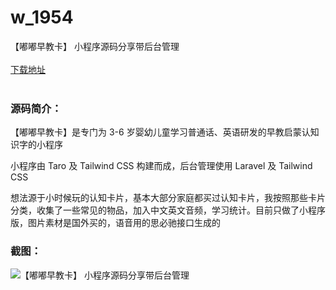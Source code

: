 # w_1954
【嘟嘟早教卡】 小程序源码分享带后台管理
<br/></br>
[下载地址](https://www.uuid2.com/1954.html "下载地址")
<br/></br>
<h3>源码简介：</h3>
<p>【嘟嘟早教卡】是专门为 3-6 岁婴幼儿童学习普通话、英语研发的早教启蒙认知识字的小程序<p>
<p>小程序由 Taro 及 Tailwind CSS 构建而成，后台管理使用 Laravel 及 Tailwind CSS<p>
<p>想法源于小时候玩的认知卡片，基本大部分家庭都买过认知卡片，我按照那些卡片分类，收集了一些常见的物品，加入中文英文音频，学习统计。目前只做了小程序版，图片素材是国外买的，语音用的思必驰接口生成的<p>
<h3>截图：</h3>
<img src="https://www.uuid2.com/wp-content/uploads/img/202201/154dba7900.jpg" alt="【嘟嘟早教卡】 小程序源码分享带后台管理">
